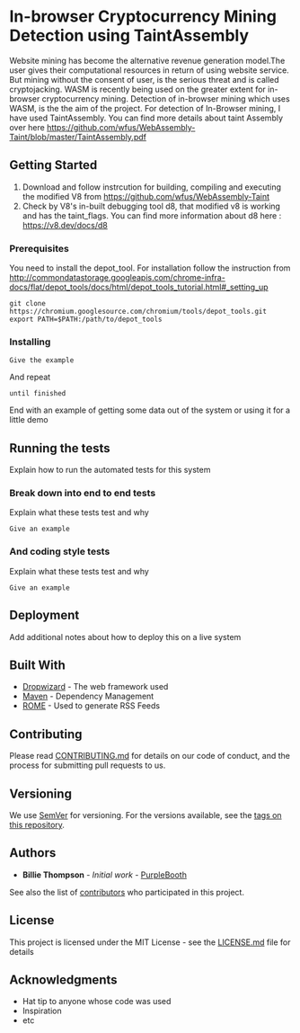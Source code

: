 # In-browser Cryptocurrency Mining Detection using TaintAssembly


Website mining has become the alternative revenue generation model.The user gives their computational resources in return of using website service. But mining without the consent of user, is the serious threat and is called cryptojacking. WASM is recently being used on the greater extent for in-browser cryptocurrency mining. Detection of in-browser mining which uses WASM, is the the aim of the project. 
For detection of In-Browser mining, I have used TaintAssembly. You can find more details about taint Assembly over here https://github.com/wfus/WebAssembly-Taint/blob/master/TaintAssembly.pdf


## Getting Started

1. Download and follow instrcution for building, compiling and executing the modified V8 from https://github.com/wfus/WebAssembly-Taint
2. Check by V8's in-built debugging tool d8, that modified v8 is working and has the taint_flags. You can find more information about d8 here : https://v8.dev/docs/d8


### Prerequisites

You need to install the depot_tool. For installation follow the instruction from http://commondatastorage.googleapis.com/chrome-infra-docs/flat/depot_tools/docs/html/depot_tools_tutorial.html#_setting_up

```
git clone https://chromium.googlesource.com/chromium/tools/depot_tools.git
export PATH=$PATH:/path/to/depot_tools
```

### Installing



```
Give the example
```

And repeat

```
until finished
```

End with an example of getting some data out of the system or using it for a little demo

## Running the tests

Explain how to run the automated tests for this system

### Break down into end to end tests

Explain what these tests test and why

```
Give an example
```

### And coding style tests

Explain what these tests test and why

```
Give an example
```

## Deployment

Add additional notes about how to deploy this on a live system

## Built With

* [Dropwizard](http://www.dropwizard.io/1.0.2/docs/) - The web framework used
* [Maven](https://maven.apache.org/) - Dependency Management
* [ROME](https://rometools.github.io/rome/) - Used to generate RSS Feeds

## Contributing

Please read [CONTRIBUTING.md](https://gist.github.com/PurpleBooth/b24679402957c63ec426) for details on our code of conduct, and the process for submitting pull requests to us.

## Versioning

We use [SemVer](http://semver.org/) for versioning. For the versions available, see the [tags on this repository](https://github.com/your/project/tags). 

## Authors

* **Billie Thompson** - *Initial work* - [PurpleBooth](https://github.com/PurpleBooth)

See also the list of [contributors](https://github.com/your/project/contributors) who participated in this project.

## License

This project is licensed under the MIT License - see the [LICENSE.md](LICENSE.md) file for details

## Acknowledgments

* Hat tip to anyone whose code was used
* Inspiration
* etc
